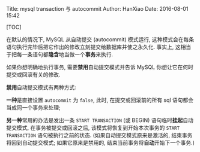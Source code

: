 Title: mysql transaction 与 autocommit
Author: HanXiao
Date: 2016-08-01 15:42

[TOC]

在默认的情况下, MySQL 从自动提交 (autocommit) 模式运行, 这种模式会在每条语句执行完毕后把它作出的修改立刻提交给数据库并使之永久化. 事实上, 这相当于把每一条语句都**隐含**地当做一个**事务**来执行.

如果你想明确地执行事务, 需要**禁用**自动提交模式并告诉 MySQL 你想让它在何时提交或回滚有关的修改.

**禁用**自动提交模式有两种方式:

**一种**是直接设置 `autocommit` 为 `false`, 此时, 在提交或回滚前的所有 sql 语句都会当成同一个事务来处理;

**另一种**常用的办法是发出一条 `START TRANSACTION` (或 BEGIN) 语句临时**挂起**自动提交模式, 在事务被提交或回滚之后, 该模式将恢复到开始本次事务的 `START TRANSACTION` 语句被执行之前的状态. (如果自动提交模式原来是激活的, 结束事务将回到自动提交模式; 如果它原来是禁用的, 结束当前事务将**自动**开始下一个事务.)
